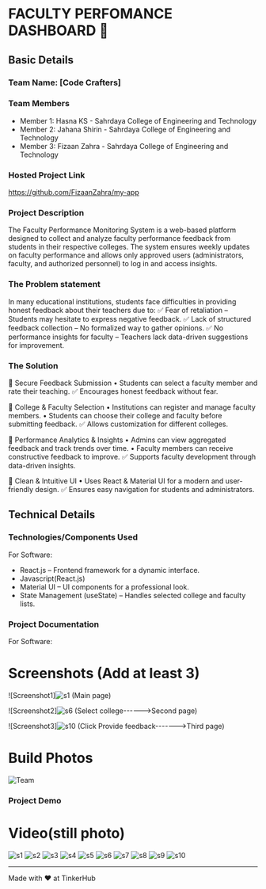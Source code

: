 # FACULTY PERFOMANCE DASHBOARD 🎯


## Basic Details
### Team Name: [Code Crafters]


### Team Members
- Member 1: Hasna KS - Sahrdaya College of Engineering and Technology
- Member 2: Jahana Shirin - Sahrdaya College of Engineering and Technology
- Member 3: Fizaan Zahra - Sahrdaya College of Engineering and Technology

### Hosted Project Link
https://github.com/FizaanZahra/my-app

### Project Description
The Faculty Performance Monitoring System is a web-based platform designed to collect and analyze faculty performance feedback from students in their respective colleges. The system ensures weekly updates on faculty performance and allows only approved users (administrators, faculty, and authorized personnel) to log in and access insights.

### The Problem statement
In many educational institutions, students face difficulties in providing honest feedback about their teachers due to:
✅ Fear of retaliation – Students may hesitate to express negative feedback.
✅ Lack of structured feedback collection – No formalized way to gather opinions.
✅ No performance insights for faculty – Teachers lack data-driven suggestions for improvement.


### The Solution
⿡ Secure Feedback Submission
	•	Students can select a faculty member and rate their teaching.
✅ Encourages honest feedback without fear.

⿢ College & Faculty Selection
	•	Institutions can register and manage faculty members.
	•	Students can choose their college and faculty before submitting feedback.
✅ Allows customization for different colleges.

⿣ Performance Analytics & Insights
	•	Admins can view aggregated feedback and track trends over time.
	•	Faculty members can receive constructive feedback to improve.
✅ Supports faculty development through data-driven insights.

⿤ Clean & Intuitive UI
	•	Uses React & Material UI for a modern and user-friendly design.
✅ Ensures easy navigation for students and administrators.

## Technical Details
### Technologies/Components Used
For Software:
- React.js – Frontend framework for a dynamic interface.
- Javascript(React.js)
- Material UI – UI components for a professional look.
- State Management (useState) – Handles selected college and faculty lists.


### Project Documentation
For Software:

# Screenshots (Add at least 3)
![Screenshot1]![s1](https://github.com/user-attachments/assets/b2a51412-bcba-4be1-8649-0e0c17f48edc)
(Main page)



![Screenshot2]![s6](https://github.com/user-attachments/assets/c142eabc-69b1-4071-ad89-29539e1160dc)
(Select college------>Second page)


![Screenshot3]![s10](https://github.com/user-attachments/assets/c070a156-b036-46bc-94cd-b3e885d0622e)
(Click Provide feedback------->Third page)




# Build Photos
![Team](![grpphiti](https://github.com/user-attachments/assets/512efefd-8c2f-4668-b882-c8d2b73f993f)
)



### Project Demo
# Video(still photo)
![s1](https://github.com/user-attachments/assets/f31c929e-b5c5-4085-90f6-eec48eae5c77)
![s2](https://github.com/user-attachments/assets/b51ca355-223b-4423-bbe1-9da852b72239)
![s3](https://github.com/user-attachments/assets/9e755d10-e0a2-4c58-831a-93d2c4ec61b3)
![s4](https://github.com/user-attachments/assets/bec9698e-d4c2-45e2-bf8f-700f1bd00449)
![s5](https://github.com/user-attachments/assets/dc5dae0c-ea32-4efd-b183-e18551ade026)
![s6](https://github.com/user-attachments/assets/c92b09a0-8330-445e-b45c-997b16edef64)
![s7](https://github.com/user-attachments/assets/fb1648bd-392a-4034-a848-08ace60cfe3a)
![s8](https://github.com/user-attachments/assets/4ec833fb-633a-4411-ae72-2976f2e6e69a)
![s9](https://github.com/user-attachments/assets/d5e4fe30-2e1d-4396-b423-f0e8b26473b7)
![s10](https://github.com/user-attachments/assets/3323f5fc-f2eb-42af-b50a-22edd1fedf92)









---
Made with ❤️ at TinkerHub
